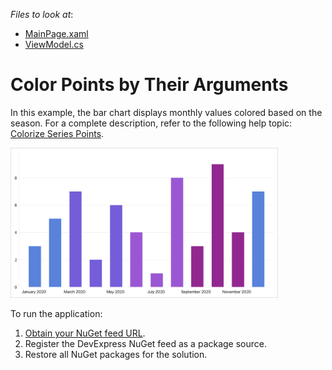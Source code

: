 <!-- default file list -->
*Files to look at*:

* [MainPage.xaml](./CustomPointColorizer/MainPage.xaml)
* [ViewModel.cs](./CustomPointColorizer/ViewModel.cs)
<!-- default file list end -->
# Color Points by Their Arguments

In this example, the bar chart displays monthly values colored based on the season. For a complete description, refer to the following help topic: [Colorize Series Points](https://docs.devexpress.com/MobileControls/401980/xamarin-forms/charts/examples/color-series#color-points-by-their-arguments).

<img src="./img/custom-point-colorizer.png" width="85%" />

To run the application:
1. [Obtain your NuGet feed URL](http://docs.devexpress.com/GeneralInformation/116042/installation/install-devexpress-controls-using-nuget-packages/obtain-your-nuget-feed-url).
2. Register the DevExpress NuGet feed as a package source.
3. Restore all NuGet packages for the solution.